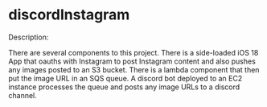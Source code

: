 # discordInstagram

Description:

There are several components to this project. There is a side-loaded iOS 18 App that oauths with Instagram to post Instagram content and also pushes any images posted to an S3 bucket. There is a lambda component that then put the image URL in an SQS queue. A discord bot deployed to an EC2 instance processes the queue and posts any image URLs to a discord channel.

